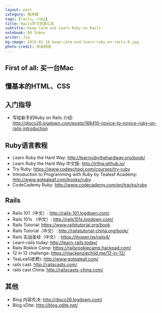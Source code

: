 ```yaml
---
layout: post
category: 程序媛
tags: [rails, ruby]
title: Rails学习资源汇总
subtitle: Keep Calm and Learn Ruby on Rails
notebook: 00 Inbox
writer: Jia
bg-image: 2015-01-18-keep-calm-and-learn-ruby-on-rails-8.jpg
photo-credit: 来自网络
---
```


## First of all: 买一台Mac

## 懂基本的HTML、CSS

## 入门指导

- 写给新手的Ruby on Rails 介绍: <http://disco26.logdown.com/posts/168410-novice-to-novice-ruby-on-rails-introduction>

<!-- break -->

## Ruby语言教程

- Learn Ruby the Hard Way: <http://learnrubythehardway.org/book/>
- Learn Ruby the Hard Way 中文版: <http://lrthw.github.io/>
- Try Ruby: <https://www.codeschool.com/courses/try-ruby>
- Introduction to Programming with Ruby by Tealeaf Academy: <http://www.gotealeaf.com/books/ruby>
- CodeCademy Ruby: <http://www.codecademy.com/en/tracks/ruby> 


## Rails
- Rails 101（中文）: <http://rails-101.logdown.com/>
- Rails 101s （中文）: <http://rails101s.logdown.com/>
- Rails Tutorial: <https://www.railstutorial.org/book>
- Rails Tutorial（中文）: <http://railstutorial-china.org/book/>
- Rails 实战圣经（中文）: <https://ihower.tw/rails4/>
- Learn-rails today: <http://learn-rails.today/>
- Rails Rokkie Camp: <https://railsrookiecamp.hackpad.com/>
- 12 in 12 challenge: <https://mackenziechild.me/12-in-12/>
- TeaLeaf(收费): <http://www.gotealeaf.com/>
- rails cast: <http://railscasts.com/>
- rails cast China: <http://railscasts-china.com/>

## 其他
- Blog 内容先决: <http://disco26.logdown.com/>
- Blog xDite: <http://blog.xdite.net/>


